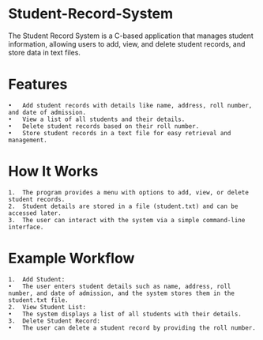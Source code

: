 # Student-Record-System
The Student Record System is a C-based application that manages student information, allowing users to add, view, and delete student records, and store data in text files.




# Features
	•	Add student records with details like name, address, roll number, and date of admission.
	•	View a list of all students and their details.
	•	Delete student records based on their roll number.
	•	Store student records in a text file for easy retrieval and management.

# How It Works
	1.	The program provides a menu with options to add, view, or delete student records.
	2.	Student details are stored in a file (student.txt) and can be accessed later.
	3.	The user can interact with the system via a simple command-line interface.

# Example Workflow
	1.	Add Student:
	•	The user enters student details such as name, address, roll number, and date of admission, and the system stores them in the student.txt file.
	2.	View Student List:
	•	The system displays a list of all students with their details.
	3.	Delete Student Record:
	•	The user can delete a student record by providing the roll number.
